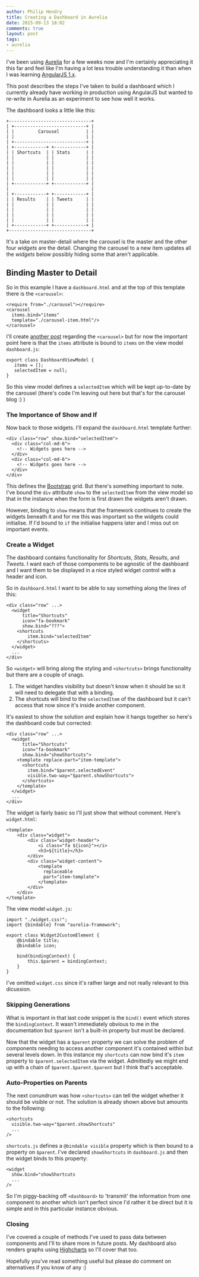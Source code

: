 ```yaml
---
author: Philip Hendry
title: Creating a Dashboard in Aurelia
date: 2015-09-13 18:02
comments: true
layout: post
tags:
- aurelia
---
```

I've been using [Aurelia](http://aurelia.io/) for a few weeks now and I'm certainly appreciating it this far and feel like I'm having a lot less trouble understanding it than when I was learning [AngularJS 1.x](https://angularjs.org/).

This post describes the steps I've taken to build a dashboard which I currently already have working in production using AngularJS but wanted to re-write in Aurelia as an experiment to see how well it works.

The dashboard looks a little like this:

	+-------------------------------+
	| +---------------------------+ |
	| |         Carousel          | |
	| |                           | |
	| +---------------------------+ |
	| +------------+ +------------+ |
	| | Shortcuts  | | Stats      | |
	| |            | |            | |
	| |            | |            | |
	| |            | |            | |
	| |            | |            | |
	| |            | |            | |
	| +------------+ +------------+ |
	|                               |
	| +------------+ +------------+ |
	| | Results    | | Tweets     | |
	| |            | |            | |
	| |            | |            | |
	| |            | |            | |
	| |            | |            | |
	| +------------+ +------------+ |
	+-------------------------------+
	
It's a take on master-detail where the carousel is the master and the other four _widgets_ are the detail. Changing the carousel to a new item updates all the _widgets_ below possibly hiding some that aren't applicable.

## Binding Master to Detail
So in this example I have a `dashboard.html` and at the top of this template there is the `<carousel>`:

    <require from="./carousel"></require>
    <carousel
      items.bind="items"
      template="./carousel-item.html"/>
    </carousel>

I'll create [another post](http://blog.philiphendry.me.uk/2015/09/13/creating-a-carousel-in-aurelia/) regarding the `<carousel>` but for now the important point here is that the `items` attribute is bound to `items` on the view model `dashboard.js`:

    export class DashboardViewModel {
       items = [];
       selectedItem = null;
    }

So this view model defines a `selectedItem` which will be kept up-to-date by the carousel (there's code I'm leaving out here but that's for the carousel blog :) )

### The Importance of Show and If
Now back to those widgets. I'll expand the `dashboard.html` template further:

    <div class="row" show.bind="selectedItem">
      <div class="col-md-6">        
        <!-- Widgets goes here -->
      </div>
      <div class="col-md-6">
        <!-- Widgets goes here -->
      </div>
    </div>

This defines the [Bootstrap](http://getbootstrap.com/) grid. But there's something important to note. I've bound the `div` attribute `show` to the `selectedItem` from the view model so that in the instance when the form is first drawn the widgets aren't drawn.

However, binding to `show` means that the framework continues to create the widgets beneath it and for me this was important so the widgets could initialise. If I'd bound to `if` the initialise happens later and I miss out on important events.

### Create a Widget
The dashboard contains functionality for _Shortcuts_, _Stats_, _Results_,  and _Tweets_. I want each of those components to be agnostic of the dashboard and I want them to be displayed in a nice styled widget control with a header and icon.

So in `dashboard.html` I want to be able to say something along the lines of this:

    <div class="row" ...>
      <widget 
	      title="Shortcuts" 
	      icon="fa-bookmark"
	      show.bind="???">
	    <shortcuts 
	        item.bind="selectedItem"
	    </shortcuts>
	  </widget>
	  ...
	</div>

So `<widget>` will bring along the styling and `<shortcuts>` brings functionality but there are a couple of snags. 

1. The widget handles visibility but doesn't know when it should be so it will need to delegate that with a binding.
2. The shortcuts will bind to the `selectedItem` of the dashboard but it can't access that now since it's inside another component.

It's easiest to show the solution and explain how it hangs together so here's the dashboard code but corrected:

    <div class="row" ...>
      <widget
          title="Shortcuts"
          icon="fa-bookmark"
          show.bind="showShortcuts">
        <template replace-part="item-template">
          <shortcuts
            item.bind="$parent.selectedEvent"
            visible.two-way="$parent.showShortcuts">
          </shortcuts>
        </template>
      </widget>
      ...
    </div>

The widget is fairly basic so I'll just show that without comment. Here's `widget.html`:

	<template>
		<div class="widget">
			<div class="widget-header">
				<i class="fa ${icon}"></i>
				<h3>${title}</h3>
			</div>
			<div class="widget-content">
				<template 
				  replaceable 
				  part="item-template">
				</template>
			</div>
		</div>
	</template>

The view model `widget.js`:

	import "./widget.css!";
	import {bindable} from "aurelia-framework";
	
	export class Widget2CustomElement {
		@bindable title;
		@bindable icon;

		bind(bindingContext) {
			this.$parent = bindingContext;
		}
	}

I've omitted `widget.css` since it's rather large and not really relevant to this dicussion.

### Skipping Generations
What is important in that last code snippet is the `bind()` event which stores the `bindingContext`. It wasn't immediately obvious to me in the documentation but `$parent` isn't a built-in property but must be declared.

Now that the widget has a `$parent` property we can solve the problem of components needing to access another component it's contained within but several levels down. In this instance my `shortcuts` can now bind  it's `item` property to `$parent.selectedItem` via the widget. Admittedly we might end up with a chain of `$parent.$parent.$parent` but I think that's acceptable.

### Auto-Properties on Parents
The next conundrum was how `<shortcuts>` can tell the widget whether it should be visible or not. The solution is already shown above but amounts to the following:

    <shortcuts 
	  visible.two-way="$parent.showShortcuts"
	  ...
	/>

`shortcuts.js` defines a `@bindable visible` property which is then bound to a property on `$parent`. I've declared `showShortcuts` in `dashboard.js` and then the widget binds to this property:

    <widget
      show.bind="showShortcuts
      ...
    />

So I'm piggy-backing off `<dashboard>` to 'transmit' the information from one component to another which isn't perfect since I'd rather it be direct but it is simple and in this particular instance obvious.

### Closing
I've covered a couple of methods I've used to pass data between components and I'll to share more in future posts. My dashboard also renders graphs using [Highcharts](http://www.highcharts.com/) so I'll cover that too.

Hopefully you've read something useful but please do comment on alternatives if you know of any :)